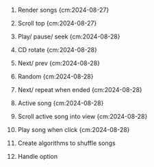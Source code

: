 1. Render songs {cm:2024-08-27}
2. Scroll top {cm:2024-08-27}
3. Play/ pause/ seek {cm:2024-08-28}
4. CD rotate {cm:2024-08-28}
5. Next/ prev {cm:2024-08-28}
6. Random {cm:2024-08-28}
7. Next/ repeat when ended {cm:2024-08-28}
8. Active song {cm:2024-08-28}
9. Scroll active song into view {cm:2024-08-28}
10. Play song when click {cm:2024-08-28}
11. Create algorithms to shuffle songs

12. Handle option
